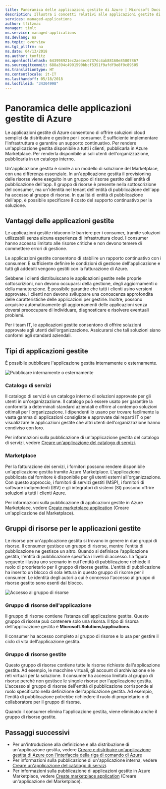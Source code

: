 ```yaml
---
title: Panoramica delle applicazioni gestite di Azure | Microsoft Docs
description: Illustra i concetti relativi alle applicazioni gestite di Azure
services: managed-applications
author: tfitzmac
manager: timlt
ms.service: managed-applications
ms.devlang: na
ms.topic: overview
ms.tgt_pltfrm: na
ms.date: 04/13/2018
ms.author: tomfitz
ms.openlocfilehash: 643998921ec2ae4ec6737dc4ab88160e85007867
ms.sourcegitcommit: 688a394c4901590bbcf5351f9afdf9e8f0c89505
ms.translationtype: HT
ms.contentlocale: it-IT
ms.lasthandoff: 05/18/2018
ms.locfileid: "34304998"
---
```

# <a name="azure-managed-applications-overview"></a>Panoramica delle applicazioni gestite di Azure

Le applicazioni gestite di Azure consentono di offrire soluzioni cloud semplici da distribuire e gestire per i consumer. È sufficiente implementare l'infrastruttura e garantire un supporto continuativo. Per rendere un'applicazione gestita disponibile a tutti i clienti, pubblicarla in Azure Marketplace. Per renderla disponibile ai soli utenti dell'organizzazione, pubblicarla in un catalogo interno. 

Un'applicazione gestita è simile a un modello di soluzione del Marketplace, con una differenza essenziale. In un'applicazione gestita il provisioning delle risorse viene eseguito in un gruppo di risorse gestito dall'entità di pubblicazione dell'app. Il gruppo di risorse è presente nella sottoscrizione del consumer, ma un'identità nel tenant dell'entità di pubblicazione dell'app ha accesso al gruppo di risorse. In qualità di entità di pubblicazione dell'app, è possibile specificare il costo del supporto continuativo per la soluzione.

## <a name="advantages-of-managed-applications"></a>Vantaggi delle applicazioni gestite

Le applicazioni gestite riducono le barriere per i consumer, tramite soluzioni utilizzabili senza alcuna esperienza di infrastruttura cloud. I consumer hanno accesso limitato alle risorse critiche e non devono temere di commettere errori di gestione. 

Le applicazioni gestite consentono di stabilire un rapporto continuativo con i consumer. È sufficiente definire le condizioni di gestione dell'applicazione e tutti gli addebiti vengono gestiti con la fatturazione di Azure.

Sebbene i clienti distribuiscano le applicazioni gestite nelle proprie sottoscrizioni, non devono occuparsi della gestione, degli aggiornamenti o della manutenzione. È possibile garantire che tutti i clienti usino versioni approvate. I clienti non devono sviluppare una conoscenza approfondita delle caratteristiche delle applicazioni per gestirle. Inoltre, possono acquisire automaticamente gli aggiornamenti delle applicazioni senza doversi preoccupare di individuare, diagnosticare e risolvere eventuali problemi. 

Per i team IT, le applicazioni gestite consentono di offrire soluzioni approvate agli utenti dell'organizzazione. Assicurarsi che tali soluzioni siano conformi agli standard aziendali.

## <a name="types-of-managed-applications"></a>Tipi di applicazioni gestite

È possibile pubblicare l'applicazione gestita internamente o esternamente.

![Pubblicare internamente o esternamente](./media/overview/manage_app_options.png)

### <a name="service-catalog"></a>Catalogo di servizi

Il catalogo di servizi è un catalogo interno di soluzioni approvate per gli utenti in un'organizzazione. Il catalogo può essere usato per garantire la conformità a determinati standard aziendali e offrire al contempo soluzioni ottimali per l'organizzazione. I dipendenti lo usano per trovare facilmente la vasta gamma di applicazioni consigliate e approvate dai reparti IT o per visualizzare le applicazioni gestite che altri utenti dell'organizzazione hanno condiviso con loro.

Per informazioni sulla pubblicazione di un'applicazione gestita del catalogo di servizi, vedere [Creare un'applicazione del catalogo di servizi](publish-service-catalog-app.md).

### <a name="marketplace"></a>Marketplace

Per la fatturazione dei servizi, i fornitori possono rendere disponibile un'applicazione gestita tramite Azure Marketplace. L'applicazione pubblicata dal fornitore è disponibile per gli utenti esterni all'organizzazione. Con questo approccio, i fornitori di servizi gestiti (MSP), i fornitori di software indipendenti (ISV) e gli integratori di sistemi (SI) possono offrire soluzioni a tutti i clienti Azure.

Per informazioni sulla pubblicazione di applicazioni gestite in Azure Marketplace, vedere [Create marketplace application](publish-marketplace-app.md) (Creare un'applicazione del Marketplace).

## <a name="resource-groups-for-managed-applications"></a>Gruppi di risorse per le applicazioni gestite

Le risorse per un'applicazione gestita si trovano in genere in due gruppi di risorse. Il consumer gestisce un gruppo di risorse, mentre l'entità di pubblicazione ne gestisce un altro. Quando si definisce l'applicazione gestita, l'entità di pubblicazione specifica i livelli di accesso. La figura seguente illustra uno scenario in cui l'entità di pubblicazione richiede il ruolo di proprietario per il gruppo di risorse gestite. L'entità di pubblicazione ha inserito un blocco di sola lettura in questo gruppo di risorse per il consumer. Le identità degli autori a cui è concesso l'accesso al gruppo di risorse gestito sono esenti dal blocco.

![Accesso al gruppo di risorse](./media/overview/access.png)

### <a name="application-resource-group"></a>Gruppo di risorse dell'applicazione

Il gruppo di risorse contiene l'istanza dell'applicazione gestita. Questo gruppo di risorse può contenere solo una risorsa. Il tipo di risorsa dell'applicazione gestita è **Microsoft.Solutions/applications**.

Il consumer ha accesso completo al gruppo di risorse e lo usa per gestire il ciclo di vita dell'applicazione gestita.

### <a name="managed-resource-group"></a>Gruppo di risorse gestite

Questo gruppo di risorse contiene tutte le risorse richieste dall'applicazione gestita. Ad esempio, le macchine virtuali, gli account di archiviazione e le reti virtuali per la soluzione. Il consumer ha accesso limitato al gruppo di risorse perché non gestisce le singole risorse per l'applicazione gestita. L'accesso al gruppo di risorse dell'entità di pubblicazione corrisponde al ruolo specificato nella definizione dell'applicazione gestita. Ad esempio, l'entità di pubblicazione potrebbe richiedere il ruolo di proprietario o di collaboratore per il gruppo di risorse.

Quando il consumer elimina l'applicazione gestita, viene eliminato anche il gruppo di risorse gestite.

## <a name="next-steps"></a>Passaggi successivi

* Per un'introduzione alla definizione e alla distribuzione di un'applicazione gestita, vedere [Creare e distribuire un'applicazione gestita di Azure con l'interfaccia della riga di comando di Azure](managed-apps-quickstart-cli.md)
* Per informazioni sulla pubblicazione di un'applicazione interna, vedere [Creare un'applicazione del catalogo di servizi](publish-service-catalog-app.md).
* Per informazioni sulla pubblicazione di applicazioni gestite in Azure Marketplace, vedere [Create marketplace application](publish-marketplace-app.md) (Creare un'applicazione del Marketplace).
